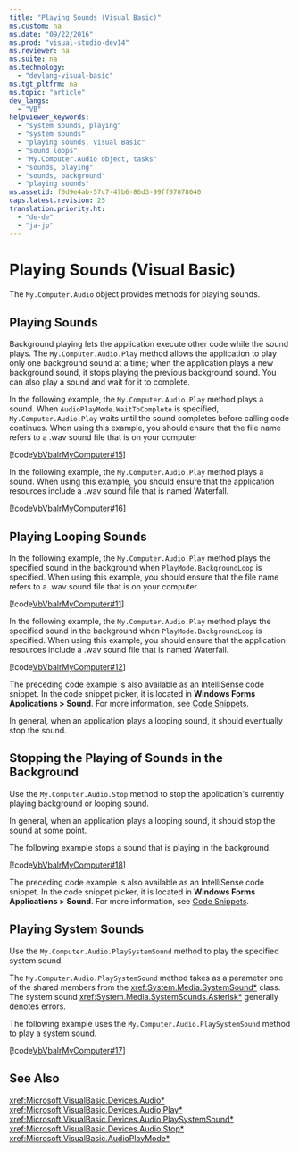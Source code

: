 ```yaml
---
title: "Playing Sounds (Visual Basic)"
ms.custom: na
ms.date: "09/22/2016"
ms.prod: "visual-studio-dev14"
ms.reviewer: na
ms.suite: na
ms.technology: 
  - "devlang-visual-basic"
ms.tgt_pltfrm: na
ms.topic: "article"
dev_langs: 
  - "VB"
helpviewer_keywords: 
  - "system sounds, playing"
  - "system sounds"
  - "playing sounds, Visual Basic"
  - "sound loops"
  - "My.Computer.Audio object, tasks"
  - "sounds, playing"
  - "sounds, background"
  - "playing sounds"
ms.assetid: f0d9e4ab-57c7-47b6-86d3-99ff07078040
caps.latest.revision: 25
translation.priority.ht: 
  - "de-de"
  - "ja-jp"
---
```

# Playing Sounds (Visual Basic)
The `My.Computer.Audio` object provides methods for playing sounds.  
  
## Playing Sounds  
 Background playing lets the application execute other code while the sound plays. The `My.Computer.Audio.Play` method allows the application to play only one background sound at a time; when the application plays a new background sound, it stops playing the previous background sound. You can also play a sound and wait for it to complete.  
  
 In the following example, the `My.Computer.Audio.Play` method plays a sound. When `AudioPlayMode.WaitToComplete` is specified, `My.Computer.Audio.Play` waits until the sound completes before calling code continues. When using this example, you should ensure that the file name refers to a .wav sound file that is on your computer  
  
 [!code[VbVbalrMyComputer#15](../VS_csharp/codesnippet/VisualBasic/playing-sounds--visual-basic-_1.vb)]  
  
 In the following example, the `My.Computer.Audio.Play` method plays a sound. When using this example, you should ensure that the application resources include a .wav sound file that is named Waterfall.  
  
 [!code[VbVbalrMyComputer#16](../VS_csharp/codesnippet/VisualBasic/playing-sounds--visual-basic-_2.vb)]  
  
## Playing Looping Sounds  
 In the following example, the `My.Computer.Audio.Play` method plays the specified sound in the background when `PlayMode.BackgroundLoop` is specified. When using this example, you should ensure that the file name refers to a .wav sound file that is on your computer.  
  
 [!code[VbVbalrMyComputer#11](../VS_csharp/codesnippet/VisualBasic/playing-sounds--visual-basic-_3.vb)]  
  
 In the following example, the `My.Computer.Audio.Play` method plays the specified sound in the background when `PlayMode.BackgroundLoop` is specified. When using this example, you should ensure that the application resources include a .wav sound file that is named Waterfall.  
  
 [!code[VbVbalrMyComputer#12](../VS_csharp/codesnippet/VisualBasic/playing-sounds--visual-basic-_4.vb)]  
  
 The preceding code example is also available as an IntelliSense code snippet. In the code snippet picker, it is located in **Windows Forms Applications > Sound**. For more information, see [Code Snippets](../VS_csharp/code-snippets.md).  
  
 In general, when an application plays a looping sound, it should eventually stop the sound.  
  
## Stopping the Playing of Sounds in the Background  
 Use the `My.Computer.Audio.Stop` method to stop the application's currently playing background or looping sound.  
  
 In general, when an application plays a looping sound, it should stop the sound at some point.  
  
 The following example stops a sound that is playing in the background.  
  
 [!code[VbVbalrMyComputer#18](../VS_csharp/codesnippet/VisualBasic/playing-sounds--visual-basic-_5.vb)]  
  
 The preceding code example is also available as an IntelliSense code snippet. In the code snippet picker, it is located in **Windows Forms Applications > Sound**. For more information, see [Code Snippets](../VS_csharp/code-snippets.md).  
  
## Playing System Sounds  
 Use the `My.Computer.Audio.PlaySystemSound` method to play the specified system sound.  
  
 The `My.Computer.Audio.PlaySystemSound` method takes as a parameter one of the shared members from the <xref:System.Media.SystemSound*> class. The system sound <xref:System.Media.SystemSounds.Asterisk*> generally denotes errors.  
  
 The following example uses the `My.Computer.Audio.PlaySystemSound` method to play a system sound.  
  
 [!code[VbVbalrMyComputer#17](../VS_csharp/codesnippet/VisualBasic/playing-sounds--visual-basic-_6.vb)]  
  
## See Also  
 <xref:Microsoft.VisualBasic.Devices.Audio*>   
 <xref:Microsoft.VisualBasic.Devices.Audio.Play*>   
 <xref:Microsoft.VisualBasic.Devices.Audio.PlaySystemSound*>   
 <xref:Microsoft.VisualBasic.Devices.Audio.Stop*>   
 <xref:Microsoft.VisualBasic.AudioPlayMode*>